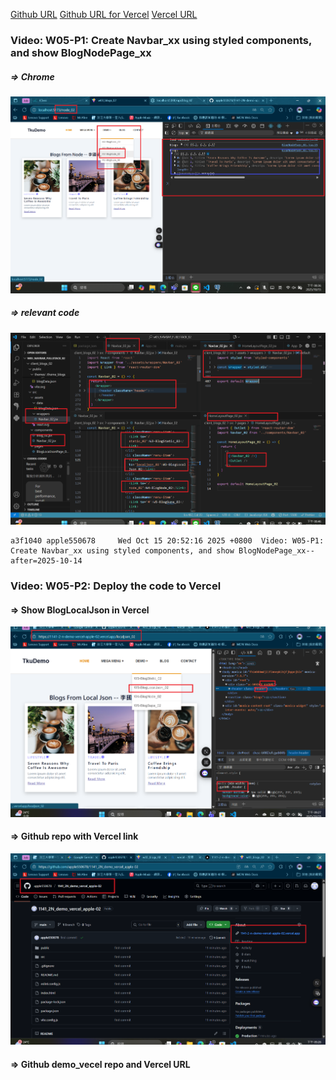 [Github URL](https://github.com/apple550678/1141-2N-demo-apple-02)
[Github URL for Vercel](https://github.com/apple550678/1141_2N_demo_vercel_apple-02)
[Vercel URL](https://1141-2-n-demo-vercel-apple-02.vercel.app/localjson_02)

### Video: W05-P1: Create Navbar_xx using styled components, and show BlogNodePage_xx

##### => Chrome

![](w05-p1-1.png)

##### => relevant code

![](w05-p1-2.png)

```
a3f1040 apple550678     Wed Oct 15 20:52:16 2025 +0800  Video: W05-P1: Create Navbar_xx using styled components, and show BlogNodePage_xx--after=2025-10-14
```

### Video: W05-P2: Deploy the code to Vercel

#### => Show BlogLocalJson in Vercel

![](w05-p2-1.png)

#### => Github repo with Vercel link

![](w05-p2-2.png)

#### => Github demo_vecel repo and Vercel URL

```

```
